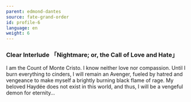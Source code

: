 ```yaml
---
parent: edmond-dantes
source: fate-grand-order
id: profile-6
language: en
weight: 6
---
```


### Clear Interlude 「Nightmare; or, the Call of Love and Hate」

I am the Count of Monte Cristo.
I know neither love nor compassion. Until I burn everything to cinders, I will remain an Avenger, fueled by hatred and vengeance to make myself a brightly burning black flame of rage.
My beloved Haydée does not exist in this world, and thus, I will be a vengeful demon for eternity…
